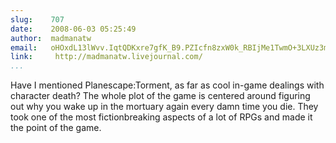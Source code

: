 ```yaml
---
slug:    707
date:    2008-06-03 05:25:49
author:  madmanatw
email:   oHOxdL13lWvv.IqtQDKxre7gfK_B9.PZIcfn8zxW0k_RBIjMe1TwmO+3LXUz3mvA==
link:     http://madmanatw.livejournal.com/
...
```


Have I mentioned Planescape:Torment, as far as cool in-game dealings
with character death? The whole plot of the game is centered around
figuring out why you wake up in the mortuary again every damn time you
die. They took one of the most fictionbreaking aspects of a lot of
RPGs and made it the point of the game.
